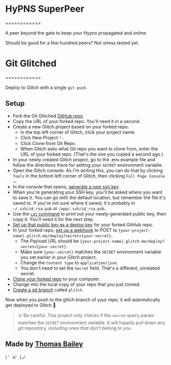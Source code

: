 # HyPNS SuperPeer
============

A peer beyond the gate to keep your Hypns propagated and online.

Should be good for a few hundred peers? Not stress tested yet.

# Git Glitched
============

Deploy to Glitch with a single `git push`.

Setup
-----

- Fork the Git Glitched [GitHub repo](https://github.com/noise-machines/git-glitched).
- Copy the URL of your forked repo. You'll need it in a second.
- Create a new Glitch project based on your forked repo:
  - In the top left corner of Glitch, click your project name.
  - Click New Project ✨.
  - Click Clone from Git Repo.
  - When Glitch asks what Git repo you want to clone from, enter the URL of your forked repo. (That's the one you copied a second ago.)
- In your newly created Glitch project, go to the .env.example file and follow the directions there for setting your `SECRET` environment variable.
- Open the Glitch console. As I'm writing this, you can do that by clicking `Tools` in the bottom left corner of Glitch, then clicking `Full Page Console →`.
- In the console that opens, [generate a new ssh key](https://help.github.com/articles/generating-a-new-ssh-key-and-adding-it-to-the-ssh-agent/#generating-a-new-ssh-key).
- When you're generating your SSH key, you'll be asked where you want to save it. You can go with the default location, but remember the file it's saved to. If you're not sure where it saved, it's probably in `~/.ssh/id_rsa.pub` or `/app/.ssh/id_rsa.pub`.
- Use the [`cat` command](https://www.interserver.net/tips/kb/linux-cat-command-usage-examples/) to print out your newly-generated public key, then copy it. You'll need it for the next step.
- [Set up that public key as a deploy key](https://developer.github.com/v3/guides/managing-deploy-keys/#deploy-keys) for your forked GitHub repo.
- In your forked repo, [set up a webhook](https://developer.github.com/webhooks/creating/) to POST to `{your-project-name}.glitch.me/deploy?secret={your-secret}`.
  - The Payload URL should be `{your-project-name}.glitch.me/deploy?secret={your-secret}`.
  - Make sure `{your-secret}` matches the `SECRET` environment variable you set earlier in your Glitch project.
  - Change the `Content type` to `application/json`.
  - You don't need to set the `Secret` field. That's a different, unrelated secret.
- [Clone your forked repo](https://help.github.com/en/articles/cloning-a-repository) to your computer.
- Change into the local copy of your repo that you just cloned.
- [Create a git branch](https://git-scm.com/book/en/v2/Git-Branching-Basic-Branching-and-Merging) called `glitch`.

Now when you push to the glitch branch of your repo, it will automatically get deployed to Glitch 🎉

> ☠️ Be careful. This project only checks if the `secret` query param matches the `SECRET` environment variable. It will happily pull down any git repository, *including ones that don't belong to you*.

Made by [Thomas Bailey](https://twitter.com/noise_machines)
-----------------------

\ ゜o゜)ノ
